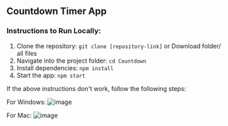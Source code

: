 ## Countdown Timer App

### Instructions to Run Locally:
1. Clone the repository: `git clone [repository-link]` or
   Download folder/ all files
3. Navigate into the project folder: `cd Countdown`
4. Install dependencies: `npm install`
5. Start the app: `npm start`


If the above instructions don't work, follow the following steps:

For Windows:
![image](https://github.com/user-attachments/assets/3087da34-bacd-434b-9988-1941be111ea6)

For Mac:
![image](https://github.com/user-attachments/assets/6744bea5-4034-48a1-beba-3fa9f0ebc540)
